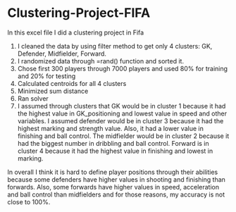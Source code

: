 # Clustering-Project-FIFA

In this excel file I did a clustering project in Fifa

1. I cleaned the data by using filter method to get only 4 clusters: GK, Defender, Midfielder, Forward.
2. I randomized data through =rand() function and sorted it.
3. Chose first 300 players through 7000 players and used 80% for training and 20% for testing
4. Calculated centroids for all 4 clusters 
5. Minimized sum distance
6. Ran solver 
7.  I assumed through clusters that GK would be in cluster 1 because it had the highest value in GK_positioning and lowest value in speed and other variables.
I assumed defender would be in cluster 3 because it had the highest marking and strength value. Also, it had a lower value in finishing and ball control.
The midfielder would be in cluster 2 because it had the biggest number in dribbling and ball control.
Forward is in cluster 4 because it had the highest value in finishing and lowest in marking.

In overall I think it is hard to define player positions through their abilities because some defenders have higher values in shooting and finishing than forwards.
Also, some forwards have higher values in speed, acceleration and ball control than midfielders and for those reasons, my accuracy is not close to 100%.

